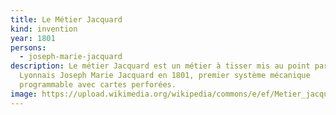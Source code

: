 ```yaml
---
title: Le Métier Jacquard
kind: invention
year: 1801
persons:
  - joseph-marie-jacquard
description: Le métier Jacquard est un métier à tisser mis au point par le
  Lyonnais Joseph Marie Jacquard en 1801, premier système mécanique
  programmable avec cartes perforées.
image: https://upload.wikimedia.org/wikipedia/commons/e/ef/Metier_jacquard.jpg
---
```

